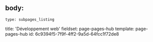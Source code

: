 body:
  -
    type: subpages_listing
title: 'Développement web'
fieldset: page-pages-hub
template: page-pages-hub
id: 6c9394f5-7f9f-4ff2-9a5d-64fcc1f72de8
